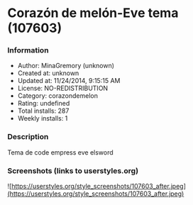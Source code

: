 # Corazón de melón-Eve tema (107603)

### Information
- Author: MinaGremory (unknown)
- Created at: unknown
- Updated at: 11/24/2014, 9:15:15 AM
- License: NO-REDISTRIBUTION
- Category: corazondemelon
- Rating: undefined
- Total installs: 287
- Weekly installs: 1


### Description
Tema de code empress eve elsword


### Screenshots (links to userstyles.org)
![https://userstyles.org/style_screenshots/107603_after.jpeg](https://userstyles.org/style_screenshots/107603_after.jpeg)


